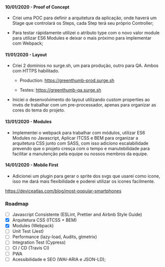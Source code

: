 #### 10/01/2020 - Proof of Concept

- Criei uma POC para definir a arquitetura da aplicação, onde haverá um Stage
  que controlará os Steps, cada Step terá seu próprio Controller;

- Para testar rápidamente utilizei o atributo type com o novo valor module para utilizar ES6 Modules e deixar o mais próximo para implementar com Webpack;

#### 11/01/2020 - Layout

- Criei 2 dominios no surge.sh, um para produção, outro para QA. Ambos
  com HTTPS habilitado.

  - Production: https://greenthumb-prod.surge.sh

  - Testes: https://greenthumb-qa.surge.sh

- Iniciei o desenvolvimento do layout utilizando custom properties ao invés de trabalhar
  com um pre-processador, apenas para organizar as cores do tema do projeto.

#### 13/01/2020 - Modules

- Implementei o webpack para trabalhar com módulos, utilizar ES6 Modules no Javascript,
  Aplicar ITCSS e BEM para organizar a arquitetura CSS junto com SASS, com isso adiciono escalabilidade prevendo que o projeto cresça com o tempo
  e manutebilidade para facilitar a manutenção pela equipe ou nossos membros da equipe.

#### 14/01/2020 - Mobile First

- Adicionei um plugin para gerar o sprite dos svgs que usarei como icone, isso me dará mais flexibilidade e poderei utilizar os icones facilmente.

https://deviceatlas.com/blog/most-popular-smartphones

### Roadmap

- [ ] Javascript Consistente (ESLint, Prettier and Airbnb Style Guide)
- [X] Arquitetura CSS (ITCSS + BEM)
- [X] Modules (Webpack)
- [ ] Unit Test (Jest)
- [ ] Performance (lazy-load, Audits, gtmetrix)
- [ ] Integration Test (Cypress)
- [ ] CI / CD (Travis CI)
- [ ] PWA
- [ ] Acessibilidade e SEO (WAI-ARIA e JSON-LD);
